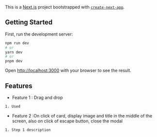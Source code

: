 This is a [Next.js](https://nextjs.org/) project bootstrapped with [`create-next-app`](https://github.com/vercel/next.js/tree/canary/packages/create-next-app).

## Getting Started

First, run the development server:

```bash
npm run dev
# or
yarn dev
# or
pnpm dev
```

Open [http://localhost:3000](http://localhost:3000) with your browser to see the result.


## Features

- Feature 1 : Drag and drop

```bash
1. Used 


```

- Feature 2 :On click of card, display image and title in the middle of the screen, also on click of escape button, close the modal

```bash
1. Step 1 description


```
